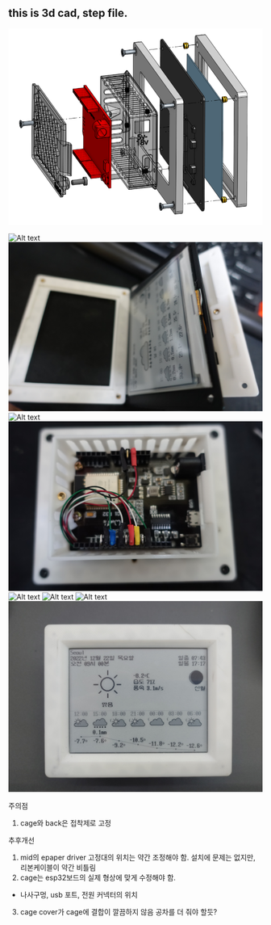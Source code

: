 ## this is 3d cad, step file.

![Alt text](../images/3dprinting-20221229-163515-001.png)

![Alt text](../images/DSC01470.jpg)
![Alt text](../images/DSC01469.jpg)
![Alt text](../images/DSC01468.jpg)
![Alt text](../images/DSC01466.jpg)
![Alt text](../images/DSC01464.jpg)
![Alt text](../images/1672034280431.jpg)
![Alt text](../images/1672034280511.jpg)
![Alt text](../images/1672034280596.jpg)

주의점
1. cage와 back은 접착제로 고정

추후개선
1. mid의 epaper driver 고정대의 위치는 약간 조정해야 함. 설치에 문제는 없지만, 리본케이블이 약간 비틀림
2. cage는 esp32보드의 실제 형상에 맞게 수정해야 함. 
 - 나사구멍, usb 포트, 전원 커넥터의 위치
3. cage cover가 cage에 결합이 깔끔하지 않음 공차를 더 줘야 할듯?
